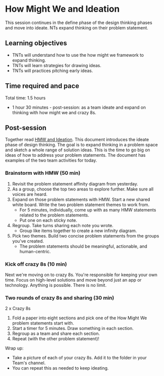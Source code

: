 # How Might We and Ideation

This session continues in the define phase of the design thinking phases and move into ideate. NTs expand thinking on their problem statement.

## Learning objectives

* TNTs will understand how to use the how might we framework to expand thinking.
* TNTs will learn strategies for drawing ideas.
* TNTs will practices pitching early ideas.

## Time required and pace

Total time: 1.5 hours

* 1 hour 30 minutes - post-session: as a team ideate and expand on thinking with how might we and crazy 8s.

## Post-session

Together read [HMW and Ideation](https://github.com/tnt-summer-academy/Curriculum/blob/main/Reference/Product%20decks/1.3%20-%20HMW%20and%20ideation.pdf). This document introduces the ideate phase of design thinking. The goal is to expand thinking in a problem space and sketch a whole range of solution ideas. This is the time to go big on ideas of how to address your problem statements. The document has examples of the two team activities for today.

### Brainstorm with HMW (50 min)

1. Revisit the problem statement affinity diagram from yesterday.
2. As a group, choose the top two areas to explore further. Make sure all voices are heard.
3. Expand on those problem statements with HMW. Start a new shared white board. Write the two problem statement themes to work from.
    * For 5 minutes, individually, come up with as many HMW statements related to the problem statements.
    * Put one on each sticky note.
4. Regroup. Take turns sharing each note you wrote.
    * Group like items together to create a new infinity diagram.
5. Pick two themes. Build two concise problem statements from the groups you've created.
    * The problem statements should be meaningful, actionable, and human-centric.

### Kick off crazy 8s (10 min)

Next we're moving on to crazy 8s. You're responsible for keeping your own time. Focus on high-level solutions and move beyond just an app or technology. Anything is possible. There is no limit.

### Two rounds of crazy 8s and sharing (30 min)

2 x Crazy 8s

1. Fold a paper into eight sections and pick one of the How Might We problem statements start with.
2. Start a timer for 5 minutes. Draw something in each section.
3. Regroup as a team and share each section.
4. Repeat (with the other problem statement)!

Wrap up:

* Take a picture of each of your crazy 8s. Add it to the folder in your Team's channel.
* You can repeat this as needed to keep ideating.
